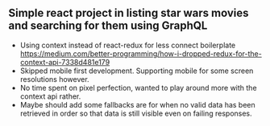 ## Simple react project in listing star wars movies and searching for them using GraphQL

* Using context instead of react-redux for less connect boilerplate
https://medium.com/better-programming/how-i-dropped-redux-for-the-context-api-7338d481e179
* Skipped mobile first development. Supporting mobile for some screen resolutions however.
* No time spent on pixel perfection, wanted to play around more with the context api rather.
* Maybe should add some fallbacks are for when no valid data has been retrieved in order so that data is still visible even on failing responses.